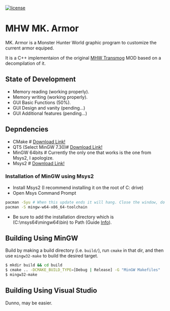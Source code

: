 [![license](https://img.shields.io/badge/license-MIT-blue.svg)](LICENCE)

# MHW MK. Armor

MK. Armor is a Monster Hunter World graphic program to customize the current armor equiped.

It is a C++ implementaion of the original [MHW Transmog](https://www.nexusmods.com/monsterhunterworld/mods/43) MOD based on a decompilation of it.

## State of Development
* Memory reading (working properly).
* Memory writing (working properly).
* GUI Basic Functions (50%).
* GUI Design and vanity (pending...)
* GUI Additional features (pending...)

## Depndencies

* CMake # [Download Link!](https://cmake.org/download/)
* QT5 (Select MinGW 7.30)# [Download Link!](https://www.qt.io/download)
* MinGW 64bits # Currently the only one that works is the one from Msys2, I apologize.
* Msys2 # [Download Link!](http://www.msys2.org/)

### Installation of MinGW using Msys2
* Install Msys2 (I recommend installing it on the root of C: drive)
* Open Msys Command Prompt
``` bash
pacman -Syu # When this update ends it will hang. Close the window, do not Ctrl+C to stop, it will corrupt the installation
pacman -S mingw-w64-x86_64-toolchain
```
* Be sure to add the installation directory which is (C:\msys64\mingw64\bin) to Path (Guide [Info](https://www.computerhope.com/issues/ch000549.htm)).

## Building Using MinGW

Build by making a build directory (i.e. `build/`), run `cmake` in that dir, and then use `mingw32-make` to build the desired target.

``` bash
$ mkdir build && cd build
$ cmake .. -DCMAKE_BUILD_TYPE=[Debug | Release] -G "MinGW Makefiles"
$ mingw32-make
```

## Building Using Visual Studio
Dunno, may be easier.
 




